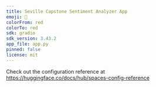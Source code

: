 ```yaml
---
title: Seville Capstone Sentiment Analyzer App
emoji: 🏢
colorFrom: red
colorTo: red
sdk: gradio
sdk_version: 3.43.2
app_file: app.py
pinned: false
license: mit
---
```


Check out the configuration reference at https://huggingface.co/docs/hub/spaces-config-reference
